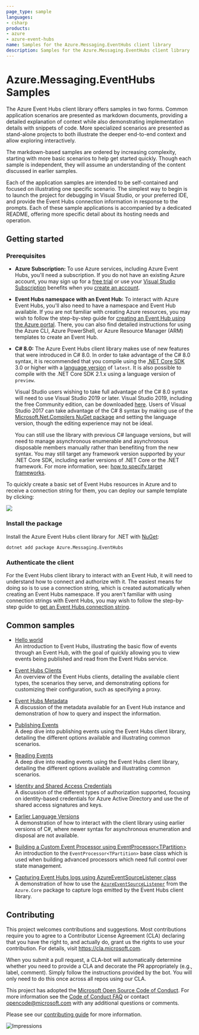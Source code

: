 ```yaml
---
page_type: sample
languages:
- csharp
products:
- azure
- azure-event-hubs
name: Samples for the Azure.Messaging.EventHubs client library
description: Samples for the Azure.Messaging.EventHubs client library
---
```


# Azure.Messaging.EventHubs Samples

The Azure Event Hubs client library offers samples in two forms. Common application scenarios are presented as markdown documents, providing a detailed explanation of context while also demonstrating implementation details with snippets of code.  More specialized scenarios are presented as stand-alone projects to both illustrate the deeper end-to-end context and allow exploring interactively.  

The markdown-based samples are ordered by increasing complexity, starting with more basic scenarios to help get started quickly.  Though each sample is independent, they will assume an understanding of the content discussed in earlier samples.

Each of the application samples are intended to be self-contained and focused on illustrating one specific scenario.  The simplest way to begin is to launch the project for debugging in Visual Studio, or your preferred IDE, and provide the Event Hubs connection information in response to the prompts.  Each of these sample applications is accompanied by a dedicated README, offering more specific detail about its hosting needs and operation. 

## Getting started

### Prerequisites

- **Azure Subscription:**  To use Azure services, including Azure Event Hubs, you'll need a subscription.  If you do not have an existing Azure account, you may sign up for a [free trial](https://azure.microsoft.com/free/dotnet/) or use your [Visual Studio Subscription](https://visualstudio.microsoft.com/subscriptions/) benefits when you [create an account](https://account.windowsazure.com/Home/Index).

- **Event Hubs namespace with an Event Hub:** To interact with Azure Event Hubs, you'll also need to have a namespace and Event Hub available.  If you are not familiar with creating Azure resources, you may wish to follow the step-by-step guide for [creating an Event Hub using the Azure portal](https://docs.microsoft.com/azure/event-hubs/event-hubs-create).  There, you can also find detailed instructions for using the Azure CLI, Azure PowerShell, or Azure Resource Manager (ARM) templates to create an Event Hub.

- **C# 8.0:** The Azure Event Hubs client library makes use of new features that were introduced in C# 8.0.  In order to take advantage of the C# 8.0 syntax, it is recommended that you compile using the [.NET Core SDK](https://dotnet.microsoft.com/download) 3.0 or higher with a [language version](https://docs.microsoft.com/dotnet/csharp/language-reference/configure-language-version#override-a-default) of `latest`.  It is also possible to compile with the .NET Core SDK 2.1.x using a language version of `preview`.   

  Visual Studio users wishing to take full advantage of the C# 8.0 syntax will need to use Visual Studio 2019 or later.  Visual Studio 2019, including the free Community edition, can be downloaded [here](https://visualstudio.microsoft.com).  Users of Visual Studio 2017 can take advantage of the C# 8 syntax by making use of the [Microsoft.Net.Compilers NuGet package](https://www.nuget.org/packages/Microsoft.Net.Compilers/) and setting the language version, though the editing experience may not be ideal.

  You can still use the library with previous C# language versions, but will need to manage asynchronous enumerable and asynchronous disposable members manually rather than benefiting from the new syntax.  You may still target any framework version supported by your .NET Core SDK, including earlier versions of .NET Core or the .NET framework.  For more information, see: [how to specify target frameworks](https://docs.microsoft.com/dotnet/standard/frameworks#how-to-specify-target-frameworks).  

To quickly create a basic set of Event Hubs resources in Azure and to receive a connection string for them, you can deploy our sample template by clicking:

[![](http://azuredeploy.net/deploybutton.png)](https://portal.azure.com/#create/Microsoft.Template/uri/https%3A%2F%2Fraw.githubusercontent.com%2FAzure%2Fazure-sdk-for-net%2Fmaster%2Fsdk%2Feventhub%2FAzure.Messaging.EventHubs%2Fassets%2Fsamples-azure-deploy.json)

### Install the package

Install the Azure Event Hubs client library for .NET with [NuGet](https://www.nuget.org/):

```dotnetcli
dotnet add package Azure.Messaging.EventHubs
```

### Authenticate the client

For the Event Hubs client library to interact with an Event Hub, it will need to understand how to connect and authorize with it.  The easiest means for doing so is to use a connection string, which is created automatically when creating an Event Hubs namespace.  If you aren't familiar with using connection strings with Event Hubs, you may wish to follow the step-by-step guide to [get an Event Hubs connection string](https://docs.microsoft.com/azure/event-hubs/event-hubs-get-connection-string).

## Common samples

- [Hello world](https://github.com/Azure/azure-sdk-for-net/tree/main/sdk/eventhub/Azure.Messaging.EventHubs/samples/Sample01_HelloWorld.md)  
  An introduction to Event Hubs, illustrating the basic flow of events through an Event Hub, with the goal of quickly allowing you to view events being published and read from the Event Hubs service.  
  
- [Event Hubs Clients](https://github.com/Azure/azure-sdk-for-net/tree/main/sdk/eventhub/Azure.Messaging.EventHubs/samples/Sample02_EventHubsClients.md)  
  An overview of the Event Hubs clients, detailing the available client types, the scenarios they serve, and demonstrating options for customizing their configuration, such as specifying a proxy.  

- [Event Hubs Metadata](https://github.com/Azure/azure-sdk-for-net/tree/main/sdk/eventhub/Azure.Messaging.EventHubs/samples/Sample03_EventHubMetadata.md)  
  A discussion of the metadata available for an Event Hub instance and demonstration of how to query and inspect the information.  
  
- [Publishing Events](https://github.com/Azure/azure-sdk-for-net/tree/main/sdk/eventhub/Azure.Messaging.EventHubs/samples/Sample04_PublishingEvents.md)  
  A deep dive into publishing events using the Event Hubs client library, detailing the different options available and illustrating common scenarios.  
  
- [Reading Events](https://github.com/Azure/azure-sdk-for-net/tree/main/sdk/eventhub/Azure.Messaging.EventHubs/samples/Sample05_ReadingEvents.md)  
  A deep dive into reading events using the Event Hubs client library, detailing the different options available and illustrating common scenarios.  
  
- [Identity and Shared Access Credentials](https://github.com/Azure/azure-sdk-for-net/tree/main/sdk/eventhub/Azure.Messaging.EventHubs/samples/Sample06_IdentityAndSharedAccessCredentials.md)  
  A discussion of the different types of authorization supported, focusing on identity-based credentials for Azure Active Directory and use the of shared access signatures and keys.  
  
- [Earlier Language Versions](https://github.com/Azure/azure-sdk-for-net/tree/main/sdk/eventhub/Azure.Messaging.EventHubs/samples/Sample07_EarlierLanguageVersions.md)  
  A demonstration of how to interact with the client library using earlier versions of C#, where newer syntax for asynchronous enumeration and disposal are not available.

- [Building a Custom Event Processor using EventProcessor&lt;TPartition&gt;](https://github.com/Azure/azure-sdk-for-net/tree/main/sdk/eventhub/Azure.Messaging.EventHubs/samples/Sample08_CustomEventProcessor.md)  
  An introduction to the `EventProcessor<TPartition>` base class which is used when building advanced processors which need full control over state management.

- [Capturing Event Hubs logs using AzureEventSourceListener class](https://github.com/Azure/azure-sdk-for-net/tree/main/sdk/eventhub/Azure.Messaging.EventHubs/samples/Sample10_AzureEventSourceListener.md)  
  A demonstration of how to use the [`AzureEventSourceListener`](https://github.com/Azure/azure-sdk-for-net/blob/main/sdk/core/Azure.Core/samples/Diagnostics.md#logging) from the `Azure.Core` package to capture logs emitted by the Event Hubs client library.

## Contributing  

This project welcomes contributions and suggestions.  Most contributions require you to agree to a Contributor License Agreement (CLA) declaring that you have the right to, and actually do, grant us the rights to use your contribution. For details, visit https://cla.microsoft.com.

When you submit a pull request, a CLA-bot will automatically determine whether you need to provide a CLA and decorate the PR appropriately (e.g., label, comment). Simply follow the instructions provided by the bot. You will only need to do this once across all repos using our CLA.

This project has adopted the [Microsoft Open Source Code of Conduct](https://opensource.microsoft.com/codeofconduct/). For more information see the [Code of Conduct FAQ](https://opensource.microsoft.com/codeofconduct/faq/) or contact [opencode@microsoft.com](mailto:opencode@microsoft.com) with any additional questions or comments.

Please see our [contributing guide](https://github.com/Azure/azure-sdk-for-net/tree/main/sdk/eventhub/Azure.Messaging.EventHubs/CONTRIBUTING.md) for more information.

![Impressions](https://azure-sdk-impressions.azurewebsites.net/api/impressions/azure-sdk-for-net%2Fsdk%2Feventhub%2FAzure.Messaging.EventHubs/samples/%2FREADME.png)
